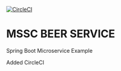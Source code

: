 [![CircleCI](https://circleci.com/gh/Rohan9841/ms-beer-service.svg?style=svg)](https://circleci.com/gh/Rohan9841/ms-beer-service)
# MSSC BEER SERVICE

Spring Boot Microservice Example

Added CircleCI 